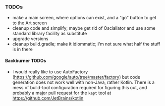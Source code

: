 ### TODOs
- make a main screen, where options can exist, and a "go" button to get to the Art screen
- cleanup code and simplify; maybe get rid of Osciallator and use some standard library facility as substitute
- upgrade versions
- cleanup build.gradle; make it idiommatic; i'm not sure what half the stuff is in there

#### Backburner TODOs
- I would really like to use AutoFactory (https://github.com/google/auto/tree/master/factory) but code generation does
not work well with non-Java, rather Kotlin. There is a mess of build-tool configuration required for figuring this out,
and probably a major pull request for the `kapt` tool at https://github.com/JetBrains/kotlin
